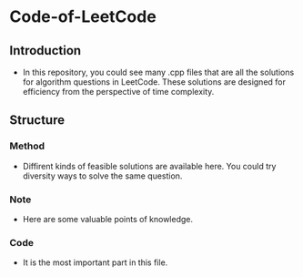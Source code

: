 # Code-of-LeetCode #

## Introduction
* In this repository, you could see many .cpp files that are all the solutions for algorithm questions in LeetCode. These solutions are designed for efficiency from the perspective of time complexity.

## Structure
### Method
* Diffirent kinds of feasible solutions are available here. You could try diversity ways to solve the same question.
### Note
* Here are some valuable points of knowledge.
### Code
* It is the most important part in this file.
